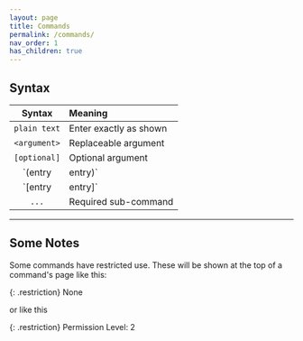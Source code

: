 ```yaml
---
layout: page
title: Commands
permalink: /commands/
nav_order: 1
has_children: true
---
```


## Syntax

| Syntax         | Meaning                |
| :------------: | :--------------------- |
| `plain text`   | Enter exactly as shown |
| `<argument>`   | Replaceable argument   |
| `[optional]`   | Optional argument      |
| `(entry|entry)`| Pick one (Required)    |
| `[entry|entry]`| Pick one (Optional)    |
| `...`          | Required sub-command   |

---

## Some Notes

Some commands have restricted use. These will be shown at the top of a command's page like this:

{: .restriction}
None

or like this

{: .restriction}
Permission Level: 2